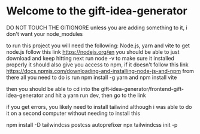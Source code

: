 # Welcome to the gift-idea-generator

DO NOT TOUCH THE GITIGNORE unless you are adding something to it, i don't want your node_modules

to run this project you will need the following: Node.js, yarn and vite 
to get node.js follow this link https://nodejs.org/en you should be able to just download and keep hitting next
run node -v to make sure it installed properly
it should also give you access to npm, if it doesn't follow this link https://docs.npmjs.com/downloading-and-installing-node-js-and-npm
from there all you need to do is run npm install -g yarn
and npm install vite

then you should be able to cd into the gift-idea-generator/frontend-gift-idea-generator and hit a yarn run dev, then go to the link

if you get errors, you likely need to install tailwind although i was able to do it on a second computer without needing to install this

npm install -D tailwindcss postcss autoprefixer
npx tailwindcss init -p